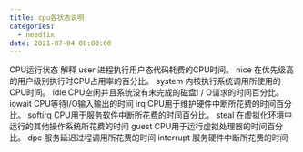 ```yaml
---
title: cpu各状态说明
categories:
  - needfix
date: 2021-07-04 00:00:00
---
```

 CPU运行状态 解释
user 进程执行用户态代码耗费的CPU时间。
nice 在优先级高的用户级别执行时CPU占用率的百分比。
system 内核执行系统调用所使用的CPU时间。
idle CPU空闲并且系统没有未完成的磁盘I / O请求的时间百分比。
iowait CPU等待I/O输入输出的时间
irq CPU用于维护硬件中断所花费的时间百分比。
softirq CPU用于服务软件中断所花费的时间百分比。
steal 在虚拟化环境中运行的其他操作系统所花费的时间
guest CPU用于运行虚拟处理器的时间百分比。
dpc 服务延迟过程调用所花费的时间
interrupt 服务硬件中断所花费的时间 